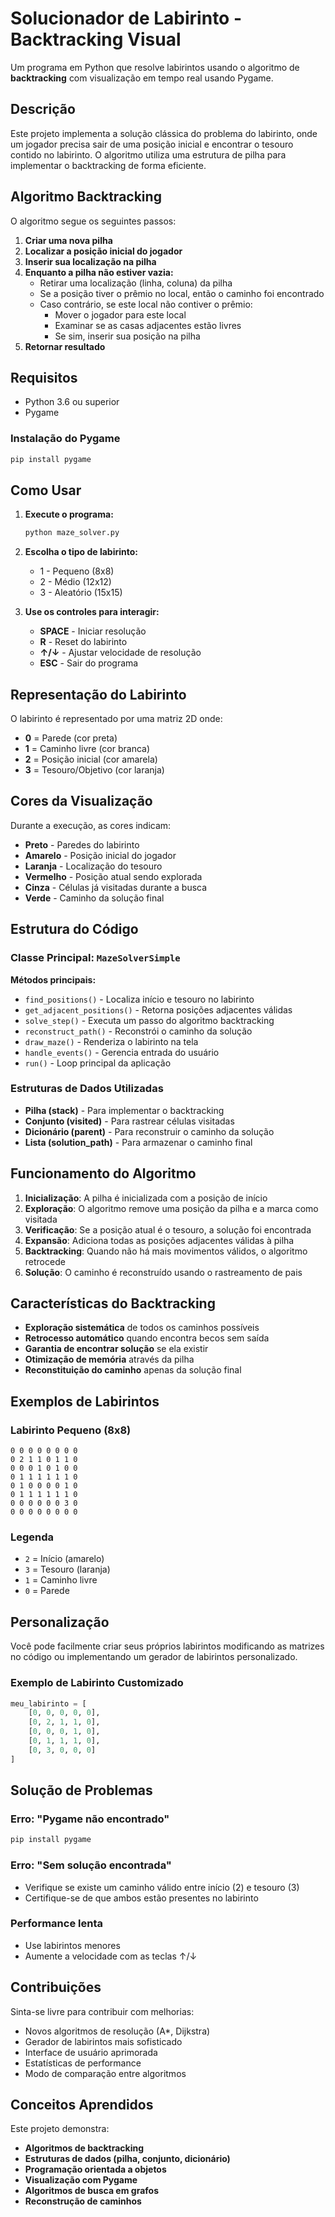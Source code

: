 # Solucionador de Labirinto - Backtracking Visual

Um programa em Python que resolve labirintos usando o algoritmo de **backtracking** com visualização em tempo real usando Pygame.

## Descrição

Este projeto implementa a solução clássica do problema do labirinto, onde um jogador precisa sair de uma posição inicial e encontrar o tesouro contido no labirinto. O algoritmo utiliza uma estrutura de pilha para implementar o backtracking de forma eficiente.

## Algoritmo Backtracking

O algoritmo segue os seguintes passos:

1. **Criar uma nova pilha**
2. **Localizar a posição inicial do jogador**
3. **Inserir sua localização na pilha**
4. **Enquanto a pilha não estiver vazia:**
   - Retirar uma localização (linha, coluna) da pilha
   - Se a posição tiver o prêmio no local, então o caminho foi encontrado
   - Caso contrário, se este local não contiver o prêmio:
     - Mover o jogador para este local
     - Examinar se as casas adjacentes estão livres
     - Se sim, inserir sua posição na pilha
5. **Retornar resultado**

## Requisitos

- Python 3.6 ou superior
- Pygame

### Instalação do Pygame

```bash
pip install pygame
```

## Como Usar

1. **Execute o programa:**
   ```bash
   python maze_solver.py
   ```

2. **Escolha o tipo de labirinto:**
   - 1 - Pequeno (8x8)
   - 2 - Médio (12x12)
   - 3 - Aleatório (15x15)

3. **Use os controles para interagir:**
   - **SPACE** - Iniciar resolução
   - **R** - Reset do labirinto
   - **↑/↓** - Ajustar velocidade de resolução
   - **ESC** - Sair do programa

## Representação do Labirinto

O labirinto é representado por uma matriz 2D onde:

- **0** = Parede (cor preta)
- **1** = Caminho livre (cor branca)
- **2** = Posição inicial (cor amarela)
- **3** = Tesouro/Objetivo (cor laranja)

## Cores da Visualização

Durante a execução, as cores indicam:

- **Preto** - Paredes do labirinto
- **Amarelo** - Posição inicial do jogador
- **Laranja** - Localização do tesouro
- **Vermelho** - Posição atual sendo explorada
- **Cinza** - Células já visitadas durante a busca
- **Verde** - Caminho da solução final

## Estrutura do Código

### Classe Principal: `MazeSolverSimple`

**Métodos principais:**

- `find_positions()` - Localiza início e tesouro no labirinto
- `get_adjacent_positions()` - Retorna posições adjacentes válidas
- `solve_step()` - Executa um passo do algoritmo backtracking
- `reconstruct_path()` - Reconstrói o caminho da solução
- `draw_maze()` - Renderiza o labirinto na tela
- `handle_events()` - Gerencia entrada do usuário
- `run()` - Loop principal da aplicação

### Estruturas de Dados Utilizadas

- **Pilha (stack)** - Para implementar o backtracking
- **Conjunto (visited)** - Para rastrear células visitadas
- **Dicionário (parent)** - Para reconstruir o caminho da solução
- **Lista (solution_path)** - Para armazenar o caminho final

## Funcionamento do Algoritmo

1. **Inicialização**: A pilha é inicializada com a posição de início
2. **Exploração**: O algoritmo remove uma posição da pilha e a marca como visitada
3. **Verificação**: Se a posição atual é o tesouro, a solução foi encontrada
4. **Expansão**: Adiciona todas as posições adjacentes válidas à pilha
5. **Backtracking**: Quando não há mais movimentos válidos, o algoritmo retrocede
6. **Solução**: O caminho é reconstruído usando o rastreamento de pais

## Características do Backtracking

- **Exploração sistemática** de todos os caminhos possíveis
- **Retrocesso automático** quando encontra becos sem saída
- **Garantia de encontrar solução** se ela existir
- **Otimização de memória** através da pilha
- **Reconstituição do caminho** apenas da solução final

## Exemplos de Labirintos

### Labirinto Pequeno (8x8)
```
0 0 0 0 0 0 0 0
0 2 1 1 0 1 1 0
0 0 0 1 0 1 0 0
0 1 1 1 1 1 1 0
0 1 0 0 0 0 1 0
0 1 1 1 1 1 1 0
0 0 0 0 0 0 3 0
0 0 0 0 0 0 0 0
```

### Legenda
- `2` = Início (amarelo)
- `3` = Tesouro (laranja)
- `1` = Caminho livre
- `0` = Parede

## Personalização

Você pode facilmente criar seus próprios labirintos modificando as matrizes no código ou implementando um gerador de labirintos personalizado.

### Exemplo de Labirinto Customizado

```python
meu_labirinto = [
    [0, 0, 0, 0, 0],
    [0, 2, 1, 1, 0],
    [0, 0, 0, 1, 0],
    [0, 1, 1, 1, 0],
    [0, 3, 0, 0, 0]
]
```

## Solução de Problemas

### Erro: "Pygame não encontrado"
```bash
pip install pygame
```

### Erro: "Sem solução encontrada"
- Verifique se existe um caminho válido entre início (2) e tesouro (3)
- Certifique-se de que ambos estão presentes no labirinto

### Performance lenta
- Use labirintos menores
- Aumente a velocidade com as teclas ↑/↓

## Contribuições

Sinta-se livre para contribuir com melhorias:

- Novos algoritmos de resolução (A*, Dijkstra)
- Gerador de labirintos mais sofisticado
- Interface de usuário aprimorada
- Estatísticas de performance
- Modo de comparação entre algoritmos

## Conceitos Aprendidos

Este projeto demonstra:

- **Algoritmos de backtracking**
- **Estruturas de dados (pilha, conjunto, dicionário)**
- **Programação orientada a objetos**
- **Visualização com Pygame**
- **Algoritmos de busca em grafos**
- **Reconstrução de caminhos**
